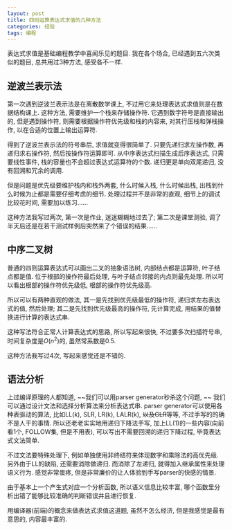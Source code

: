 ```yaml
---
layout: post
title: 四则运算表达式求值的几种方法
categories: 经验
tags: 编程
---
```


表达式求值是基础编程教学中喜闻乐见的题目. 我在各个场合, 已经遇到五六次类似的题目, 总共用过3种方法, 感受各不一样.

## 逆波兰表示法

第一次遇到逆波兰表示法是在离散数学课上, 不过用它来处理表达式求值则是在数据结构课上. 
这种方法, 需要维护一个栈来存储操作符. 它遇到数字符号是直接输出的, 但是遇到操作符, 则需要根据操作符优先级和栈的内容来, 对其行压栈和弹栈操作,  以在合适的位置上输出运算符. 

得到了逆波兰表示法的符号串后, 求值就变得很简单了. 只要先递归求左操作数, 再递归求右操作符, 然后按操作符运算即可. 
从中序表达式扫描生成后序表达式, 只需要线性事件, 栈的容量也不会超过表达式运算符的个数. 递归更是单向双尾递归, 没有回溯和冗余的调用. 

但是问题是优先级要维护栈内和栈外两套, 什么时候入栈, 什么时候出栈, 出栈到什么时候为止都是需要仔细考虑的细节. 
处理过程并不是非常的直观, 细节上的调试比较花时间, 需要加以练习......

这种方法我写过两次, 第一次是作业, 迷迷糊糊地过去了; 第二次是课堂测验, 调了半天后还是在若干测试样例后突然来了个错误的结果......

## 中序二叉树

普通的四则运算表达式可以画出二叉的抽象语法树, 内部结点都是运算符, 叶子结点都是值. 
位于根部的操作符最后处理, 与叶子结点邻接的内点则最先处理. 
所以可以看出根部的操作符优先级低, 根部的操作符优先级高. 

所以可以有两种直观的做法, 其一是先找到优先级最低的操作符, 递归求左右表达式的值, 然后处理; 
其二是先找到优先级最高的操作符, 先计算完成, 用结果的值替换进行计算的表达式串. 

这种写法符合正常人计算表达式的思路, 所以写起来很快, 不过要多次扫描符号串, 时间复杂度是$O(n^2)$的, 虽然常系数是0.5.

这种方法我写过4次, 写起来感觉还是不错的.

## 语法分析

上过编译原理的人都知道, ~~我们可以用parser generator秒杀这个问题, ~~ 我们可以通过设计文法和选择分析算法来分析表达式串. 
parser generator可以使用各种表驱动的算法, 比如LL(k), SLR, LR(k), LALR(k), ~~以及GLR~~等等, 不过手写的的确不是人干的事情. 
所以还老老实实地用递归下降法手写, 加上LL(1)的一些内容(向前看1个, FOLLOW集, 但是不用表), 
可以写出不需要回溯的递归下降过程, 毕竟表达式文法简单. 

不过文法要特殊处理下, 例如单独使用非终结符来体现数字和乘除法的高优先级. 另外由于LL的缺陷, 还需要消除做递归. 而消除了左递归, 
就得加入继承属性来处理语义行为. 感觉非常蛋疼, 但是非常廉价的让人体验到手写parser的快感的情景. 

由于基本上一个产生式对应一个分析函数, 所以语义信息比较丰富, 哪个函数里分析出错了能够比较准确的判断错误并且进行恢复. 

用编译器(前端)的概念来做表达式求值这道题, 虽然不怎么经济, 但是我感觉是最有意思的, 内容最丰富的.
